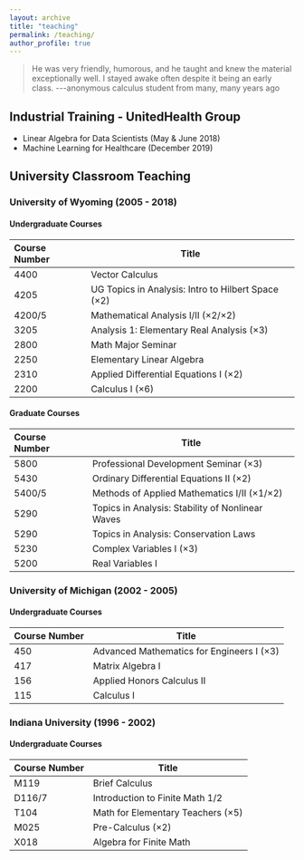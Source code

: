 ```yaml
---
layout: archive
title: "teaching"
permalink: /teaching/
author_profile: true
---
```


> He was very friendly, humorous, and he taught and knew the material exceptionally well. I stayed awake often despite it being an early class. ---anonymous calculus student from many, many years ago

## Industrial Training - UnitedHealth Group
- Linear Algebra for Data Scientists (May & June 2018) 
- Machine Learning for Healthcare (December 2019)

## University Classroom Teaching  
### University of Wyoming (2005 - 2018)
#### Undergraduate Courses

| Course Number | Title |
| :--------- | --------- |
| 4400 | Vector Calculus |
| 4205 | UG Topics in Analysis: Intro to Hilbert Space (×2) |
| 4200/5 |  Mathematical Analysis I/II (×2/×2) |
| 3205  | Analysis 1: Elementary Real Analysis (×3) |
| 2800 |  Math Major Seminar |
| 2250 | Elementary Linear Algebra |
| 2310 | Applied Differential Equations I (×2) |
| 2200  | Calculus I (×6) |


#### Graduate Courses

| Course Number | Title |
| :--------- | --------- |
| 5800 | Professional Development Seminar (×3) |
| 5430 |  Ordinary Differential Equations II (×2) |
| 5400/5 | Methods of Applied Mathematics I/II (×1/×2) |
| 5290 | Topics in Analysis: Stability of Nonlinear Waves | 
| 5290 |  Topics in Analysis: Conservation Laws |
| 5230 |  Complex Variables I (×3) |
| 5200 |  Real Variables I | 

### University of Michigan (2002 - 2005)
#### Undergraduate Courses

| Course Number | Title |
| :--------- | --------- |
| 450 | Advanced Mathematics for Engineers I (×3) |
| 417 | Matrix Algebra I |
| 156 | Applied Honors Calculus II |
| 115 | Calculus I |

### Indiana University (1996 - 2002)
#### Undergraduate Courses

| Course Number | Title | 
| :----- | ----- | 
| M119 | Brief Calculus |
| D116/7 | Introduction to Finite Math 1/2 
| T104 | Math for Elementary Teachers (×5) |
| M025 | Pre-Calculus (×2) |
| X018 | Algebra for Finite Math |
